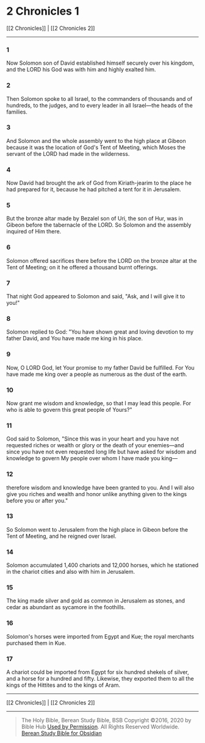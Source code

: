 # 2 Chronicles 1

[[2 Chronicles]] | [[2 Chronicles 2]]

---

### 1
Now Solomon son of David established himself securely over his kingdom, and the LORD his God was with him and highly exalted him.

### 2
Then Solomon spoke to all Israel, to the commanders of thousands and of hundreds, to the judges, and to every leader in all Israel—the heads of the families.

### 3
And Solomon and the whole assembly went to the high place at Gibeon because it was the location of God's Tent of Meeting, which Moses the servant of the LORD had made in the wilderness.

### 4
Now David had brought the ark of God from Kiriath-jearim to the place he had prepared for it, because he had pitched a tent for it in Jerusalem.

### 5
But the bronze altar made by Bezalel son of Uri, the son of Hur, was in Gibeon before the tabernacle of the LORD. So Solomon and the assembly inquired of Him there.

### 6
Solomon offered sacrifices there before the LORD on the bronze altar at the Tent of Meeting; on it he offered a thousand burnt offerings.

### 7
That night God appeared to Solomon and said, "Ask, and I will give it to you!"

### 8
Solomon replied to God: "You have shown great and loving devotion to my father David, and You have made me king in his place.

### 9
Now, O LORD God, let Your promise to my father David be fulfilled. For You have made me king over a people as numerous as the dust of the earth.

### 10
Now grant me wisdom and knowledge, so that I may lead this people. For who is able to govern this great people of Yours?"

### 11
God said to Solomon, "Since this was in your heart and you have not requested riches or wealth or glory or the death of your enemies—and since you have not even requested long life but have asked for wisdom and knowledge to govern My people over whom I have made you king—

### 12
therefore wisdom and knowledge have been granted to you. And I will also give you riches and wealth and honor unlike anything given to the kings before you or after you."

### 13
So Solomon went to Jerusalem from the high place in Gibeon before the Tent of Meeting, and he reigned over Israel.

### 14
Solomon accumulated 1,400 chariots and 12,000 horses, which he stationed in the chariot cities and also with him in Jerusalem.

### 15
The king made silver and gold as common in Jerusalem as stones, and cedar as abundant as sycamore in the foothills.

### 16
Solomon's horses were imported from Egypt and Kue; the royal merchants purchased them in Kue.

### 17
A chariot could be imported from Egypt for six hundred shekels of silver, and a horse for a hundred and fifty. Likewise, they exported them to all the kings of the Hittites and to the kings of Aram.

---

[[2 Chronicles]] | [[2 Chronicles 2]]

---

> The Holy Bible, Berean Study Bible, BSB
> Copyright &copy;2016, 2020 by Bible Hub
> [Used by Permission](https://berean.bible/terms.htm). All Rights Reserved Worldwide.
> [Berean Study Bible for Obsidian](https://github.com/gapmiss/berean-study-bible-for-obsidian)</small>

